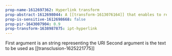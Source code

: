 ```yaml
---
prop-name-1612697362: Hyperlink transform
prop-abstract-1612698044: A [[transform-1613076164]] that enables to render a [[transclusion-1625221775]] but when clicked it opens as URI
prop-is-sensitive-1612698668: false
prop-pir-1643007904: 0.9
prop-transform-1638987875: ipt-hyperlink
---
```

First argument is an string  representing the URI
Second argument is the text to be used as [[transclusion-1625221775]]
